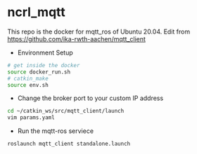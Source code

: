 # ncrl_mqtt

This repo is the docker for mqtt_ros of Ubuntu 20.04.
Edit from https://github.com/ika-rwth-aachen/mqtt_client 

- Environment Setup
```bash
# get inside the docker
source docker_run.sh
# catkin_make 
source env.sh
```
- Change the broker port to your custom IP address
```bash
cd ~/catkin_ws/src/mqtt_client/launch
vim params.yaml
```
- Run the mqtt-ros serviece
```bash
roslaunch mqtt_client standalone.launch
```
